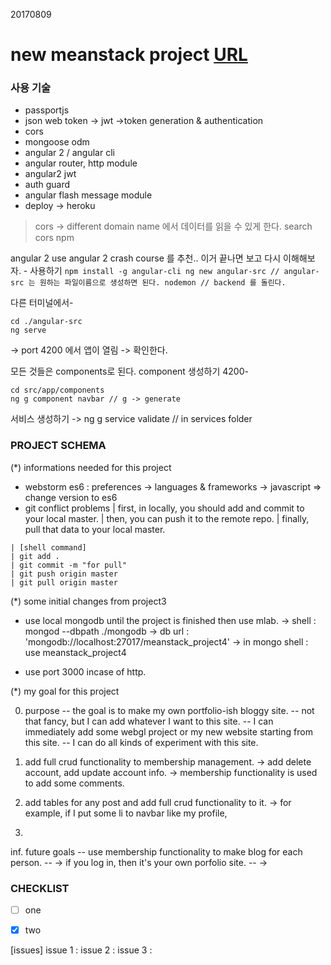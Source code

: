 
20170809

new meanstack project
[URL](pseudocoder.rocks)
=============================

### 사용 기술

- passportjs<br>
- json web token -> jwt ->token generation & authentication<br>
- cors<br>
- mongoose odm<br>
- angular 2 / angular cli<br>
- angular router, http module<br>
- angular2 jwt<br>
- auth guard<br>
- angular flash message module<br>
- deploy -> heroku<br>

> cors -> different domain name 에서 데이터를 읽을 수 있게 한다.
  search cors npm

  angular 2 use
  angular 2 crash course 를 추천.. 이거 끝나면 보고 다시 이해해보자.
    - 사용하기
    ```
    npm install -g angular-cli
    ng new angular-src // angular-src 는 원하는 파일이름으로 생성하면 된다.
    nodemon // backend 를 돌린다.
    ```

다른 터미널에서-

```
cd ./angular-src
ng serve
```
-> port 4200 에서 앱이 열림 -> 확인한다.

모든 것들은 components로 된다.
component 생성하기
4200-
```
cd src/app/components
ng g component navbar // g -> generate
```

서비스 생성하기 -> ng g service validate // in services folder

### PROJECT SCHEMA

(*) informations needed for this project
- webstorm es6 : preferences -> languages & frameworks -> javascript => change version to es6
- git conflict problems
| first, in locally, you should add and commit to your local master.
| then, you can push it to the remote repo.
| finally, pull that data to your local master.
```
| [shell command] 
| git add .
| git commit -m "for pull"
| git push origin master
| git pull origin master
```

(*) some initial changes from project3
- use local mongodb until the project is finished then use mlab.
-> shell : mongod --dbpath ./mongodb
-> db url : 'mongodb://localhost:27017/meanstack_project4'
-> in mongo shell : use meanstack_project4

- use port 3000 incase of http.

(*) my goal for this project

0. purpose
-- the goal is to make my own portfolio-ish bloggy site.
-- not that fancy, but I can add whatever I want to this site.
-- I can immediately add some webgl project or my new website starting from this site.
-- I can do all kinds of experiment with this site.

1. add full crud functionality to membership management.
-> add delete account, add update account info.
-> membership functionality is used to add some comments.

2. add tables for any post and add full crud functionality to it.
-> for example, if I put some li to navbar like my profile,

3.



inf. future goals
-- use membership functionality to make blog for each person.
-- -> if you log in, then it's your own porfolio site.
-- -> 

### CHECKLIST

- [ ] one
- [X] two



[issues]
issue 1 :
issue 2 : 
issue 3 :

